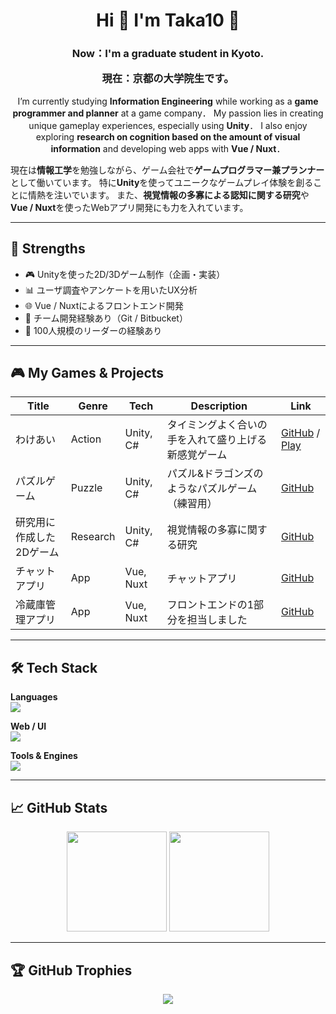 <h1 align="center">
  Hi 👋 I'm Taka10 🏀
</h1>

<h3 align="center">
  Now：I'm a graduate student in Kyoto.
  
  現在：京都の大学院生です。
</h3>

<p align="center">
  I’m currently studying <strong>Information Engineering</strong> while working as a <strong>game programmer and planner</strong> at a game company．  
  My passion lies in creating unique gameplay experiences, especially using <strong>Unity</strong>．  
  I also enjoy exploring <strong>research on cognition based on the amount of visual information</strong> and developing web apps with <strong>Vue / Nuxt</strong>．

  現在は<strong>情報工学</strong>を勉強しながら、ゲーム会社で<strong>ゲームプログラマー兼プランナー</strong>として働いています。
  特に<strong>Unity</strong>を使ってユニークなゲームプレイ体験を創ることに情熱を注いでいます。
  また、<strong>視覚情報の多寡による認知に関する研究</strong>や<strong>Vue / Nuxt</strong>を使ったWebアプリ開発にも力を入れています。
</p>

---

## 🎯 Strengths

- 🎮 Unityを使った2D/3Dゲーム制作（企画・実装）
- 📊 ユーザ調査やアンケートを用いたUX分析
- 🌐 Vue / Nuxtによるフロントエンド開発
- 🤝 チーム開発経験あり（Git / Bitbucket）
- 🏀 100人規模のリーダーの経験あり

---

## 🎮 My Games & Projects

| Title | Genre | Tech | Description | Link |
|-------|-------|------|-------------|------|
| わけあい | Action | Unity, C# | タイミングよく合いの手を入れて盛り上げる新感覚ゲーム | [GitHub]([https://github.com/taka100822/unity1weekjam](https://github.com/taka100822/Unity1WeekGameJam_1st)) / [Play]([https://your-demo-link.com](https://unityroom.com/games/wakeai)) |
| パズルゲーム | Puzzle | Unity, C# | パズル&ドラゴンズのようなパズルゲーム（練習用）| [GitHub]([https://github.com/taka100822/puzzle-game) |
| 研究用に作成した2Dゲーム | Research | Unity, C# | 視覚情報の多寡に関する研究 | [GitHub]([https://github.com/taka100822/webuxlab](https://github.com/taka100822/Graduation-Study)) |
| チャットアプリ | App | Vue, Nuxt | チャットアプリ | [GitHub]([[https://github.com/taka100822/webuxlab](https://github.com/taka100822/Graduation-Study)](https://github.com/taka100822/puzzlerun](https://github.com/taka100822/chat-app))) |
| 冷蔵庫管理アプリ | App | Vue, Nuxt | フロントエンドの1部分を担当しました | [GitHub]([[[https://github.com/taka100822/webuxlab](https://github.com/taka100822/Graduation-Study)](https://github.com/taka100822/puzzlerun](https://github.com/taka100822/chat-app))](https://github.com/KIT-HI-ProgrammingContestGroupC/fridge-manager)) |

---

## 🛠 Tech Stack

**Languages**  
![](https://skillicons.dev/icons?i=c,cs,py,java,kotlin)

**Web / UI**  
![](https://skillicons.dev/icons?i=html,css,vue,nuxt,vuetify)

**Tools & Engines**  
![](https://skillicons.dev/icons?i=unity,blender,git,github,bitbucket,vscode,linux)

---

## 📈 GitHub Stats

<p align="center">
  <img src="https://github-readme-stats.vercel.app/api/top-langs/?username=taka100822&theme=chartreuse-dark&exclude_repo=github-readme-stats,anuraghazra.github.io" height="160"/>
  <img src="https://github-readme-stats.vercel.app/api?username=taka100822&show_icons=true&locale=en&theme=chartreuse-dark" height="160"/>
</p>

---

## 🏆 GitHub Trophies

<p align="center">
  <img src="https://github-profile-trophy.vercel.app/?username=taka100822&theme=juicyfresh&no-bg=true" />
</p>
